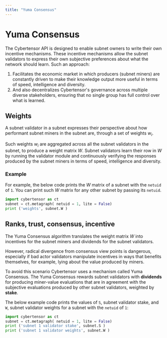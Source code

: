 ```yaml
---
title: "Yuma Consensus"
---
```


# Yuma Consensus

The Cybertensor API is designed to enable subnet owners to write their own incentive mechanisms. These incentive mechanisms allow the subnet validators to express their own subjective preferences about what the network should learn. Such an approach:

1. Facilitates the economic market in which producers (subnet miners) are constantly driven to make their knowledge output more useful in terms of speed, intelligence and diversity.
2. And also decentralizes Cybertensor's governance across multiple diverse stakeholders, ensuring that no single group has full control over what is learned.

## Weights

A subnet validator in a subnet expresses their perspective about how performant subnet miners in the subnet are, through a set of weights $w_i$. 

Such weights $w_i$ are aggregated across all the subnet validators in the subnet,  to produce a weight matrix $W$. Subnet validators learn their row in $W$ by running the validator module and continuously verifying the responses produced by the subnet miners in terms of speed, intelligence and diversity.

### Example

For example, the below code prints the $W$ matrix of a subnet with the `netuid` of `1`. You can print such $W$ matrix for any other subnet by passing its `netuid`.

```python
import cybertensor as ct
subnet = ct.metagraph( netuid = 1, lite = False)
print ('weights', subnet.W )
```

## Ranks, trust, consensus, incentive 

The Yuma Consensus algorithm translates the weight matrix $W$ into incentives for the subnet miners and dividends for the subnet validators.

However, radical divergence from consensus view points is dangerous, especially if bad actor validators manipulate incentives in ways that benefits themselves, for example, lying about the value produced by miners. 

To avoid this scenario Cybertensor uses a mechanism called Yuma Consensus. The Yuma Consensus rewards subnet validators with **dividends** for producing miner-value evaluations that are in agreement with the subjective evaluations produced by other subnet validators, weighted by **stake**.

The below example code prints the values of `S`, subnet validator stake, and `W`, subnet validator weights for a subnet with the `netuid` of `1`:

```python
import cybertensor as ct
subnet = ct.metagraph( netuid = 1, lite = False)
print ('subnet 1 validator stake', subnet.S )
print ('subnet 1 validator weights', subnet.W )
```